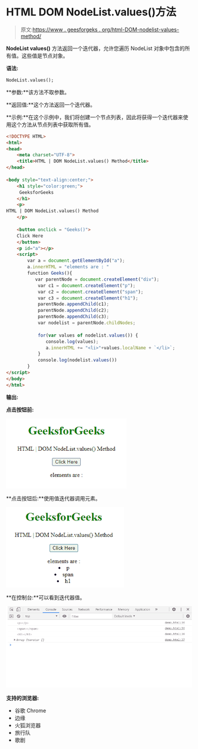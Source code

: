 # HTML DOM NodeList.values()方法

> 原文:[https://www . geesforgeks . org/html-DOM-nodelist-values-method/](https://www.geeksforgeeks.org/html-dom-nodelist-values-method/)

**NodeList values()** 方法返回一个迭代器，允许您遍历 NodeList 对象中包含的所有值。这些值是节点对象。

**语法:**

```html
NodeList.values();
```

**参数:**该方法不取参数。

**返回值:**这个方法返回一个迭代器。

**示例:**在这个示例中，我们将创建一个节点列表，因此将获得一个迭代器来使用这个方法从节点列表中获取所有值。

```html
<!DOCTYPE HTML> 
<html>  
<head>
    <meta charset="UTF-8">
    <title>HTML | DOM NodeList.values() Method</title>
</head>   

<body style="text-align:center;">
    <h1 style="color:green;">  
     GeeksforGeeks
    </h1> 
    <p> 
HTML | DOM NodeList.values() Method
    </p>

    <button onclick = "Geeks()">
    Click Here
    </button>
    <p id="a"></p>
    <script> 
        var a = document.getElementById("a");
        a.innerHTML = "elements are : "
        function Geeks(){
           var parentNode = document.createElement("div"); 
            var c1 = document.createElement("p"); 
            var c2 = document.createElement("span"); 
            var c3 = document.createElement("h1"); 
            parentNode.appendChild(c1); 
            parentNode.appendChild(c2); 
            parentNode.appendChild(c3); 
            var nodelist = parentNode.childNodes;

            for(var values of nodelist.values()) { 
               console.log(values); 
               a.innerHTML += "<li>"+values.localName + `</li>`;
            }
            console.log(nodelist.values())
        }
</script>
</body>   
</html>
```

**输出:**

**点击按钮前:**

![](img/c938c54a0991376260f7bfb3ef130826.png)

**点击按钮后:**使用值迭代器调用元素。

![](img/fd96f93a241072ff4d2ee6af6715b123.png)

**在控制台:**可以看到迭代器值。

![](img/c9d859c9a7197979a681b8d019429bc0.png)

**支持的浏览器:**

*   谷歌 Chrome
*   边缘
*   火狐浏览器
*   旅行队
*   歌剧